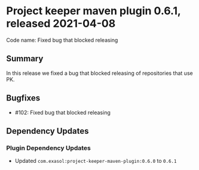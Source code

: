 # Project keeper maven plugin 0.6.1, released 2021-04-08

Code name: Fixed bug that blocked releasing

## Summary

In this release we fixed a bug that blocked releasing of repositories that use PK.

## Bugfixes

* #102: Fixed bug that blocked releasing

## Dependency Updates

### Plugin Dependency Updates

* Updated `com.exasol:project-keeper-maven-plugin:0.6.0` to `0.6.1`
